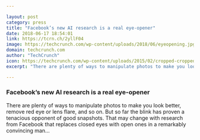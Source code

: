 ```yaml
---

layout: post
category: press
title: "Facebook’s new AI research is a real eye-opener"
date: 2018-06-17 18:54:01
link: https://tcrn.ch/2yllF04
image: https://techcrunch.com/wp-content/uploads/2018/06/eyeopening.jpg?w=764
domain: techcrunch.com
author: "TechCrunch"
icon: https://techcrunch.com/wp-content/uploads/2015/02/cropped-cropped-favicon-gradient.png?w=180
excerpt: "There are plenty of ways to manipulate photos to make you look better, remove red eye or lens flare, and so on. But so far the blink has proven a tenacious opponent of good snapshots. That may change with research from Facebook that replaces closed eyes with open ones in a remarkably convincing man…"

---
```


### Facebook’s new AI research is a real eye-opener

There are plenty of ways to manipulate photos to make you look better, remove red eye or lens flare, and so on. But so far the blink has proven a tenacious opponent of good snapshots. That may change with research from Facebook that replaces closed eyes with open ones in a remarkably convincing man…